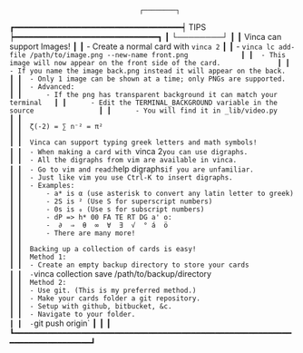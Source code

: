                                     ┌────────┐
┏━━━━━━━━━━━━━━━━━━━━━━━━━━━━━━━━━━━┥  TIPS  ┝━━━━━━━━━━━━━━━━━━━━━━━━━━━━━━┓
┃                                   └────────┘                              ┃
┃  Vinca can support Images!                                                ┃
┃  - Create a normal card with `vinca 2`                                    ┃
┃  - `vinca lc add-file /path/to/image.png --new-name front.png             ┃
┃  - This image will now appear on the front side of the card.              ┃
┃  - If you name the image back.png instead it will appear on the back.     ┃
┃  - Only 1 image can be shown at a time; only PNGs are supported.          ┃
┃  - Advanced:                                                              ┃
┃      - If the png has transparent background it can match your terminal   ┃
┃      - Edit the TERMINAL_BACKGROUND variable in the source                ┃
┃      - You will find it in _lib/video.py                                  ┃
┃                                                                           ┃
┃  ζ(-2) = ∑ n⁻² = π²                                                       ┃
┃                                                                           ┃
┃  Vinca can support typing greek letters and math symbols!                 ┃
┃  - When making a card with `vinca 2` you can use digraphs.                ┃
┃  - All the digraphs from vim are available in vinca.                      ┃
┃  - Go to vim and read `:help digraphs` if you are unfamiliar.             ┃
┃  - Just like vim you use Ctrl-K to insert digraphs.                       ┃
┃  - Examples:                                                              ┃
┃      - a* is α (use asterisk to convert any latin letter to greek)        ┃
┃      - 2S is ² (Use S for superscript numbers)                            ┃
┃      - 0s is ₀ (Use s for subscript numbers)                              ┃
┃      - dP => h* 00 FA TE RT DG a' o:                                      ┃
┃      -  ∂  ⇒  θ  ∞  ∀  ∃  √  ° á  ö                                       ┃
┃      - There are many more!                                               ┃
┃                                                                           ┃
┃  Backing up a collection of cards is easy!                                ┃
┃  Method 1:                                                                ┃
┃  - Create an empty backup directory to store your cards                   ┃
┃  - `vinca collection save /path/to/backup/directory`                      ┃
┃  Method 2:                                                                ┃
┃  - Use git. (This is my preferred method.)                                ┃
┃  - Make your cards folder a git repository.                               ┃
┃  - Setup with github, bitbucket, &c.                                      ┃
┃  - Navigate to your folder.                                               ┃
┃  - `git push origin`                                                      ┃
┃                                                                           ┃
┗━━━━━━━━━━━━━━━━━━━━━━━━━━━━━━━━━━━━━━━━━━━━━━━━━━━━━━━━━━━━━━━━━━━━━━━━━━━┛
